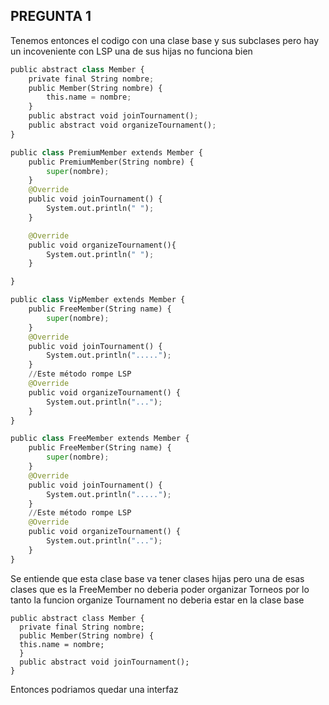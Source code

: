 ## PREGUNTA 1
Tenemos entonces el codigo con una clase base y sus subclases pero hay un incoveniente con LSP una de sus hijas no funciona bien
``` python
public abstract class Member {
    private final String nombre;
    public Member(String nombre) {
        this.name = nombre;
    }
    public abstract void joinTournament();
    public abstract void organizeTournament();
}

public class PremiumMember extends Member {
    public PremiumMember(String nombre) {
        super(nombre);
    }
    @Override
    public void joinTournament() {
        System.out.println(" ");
    }

    @Override
    public void organizeTournament(){
        System.out.println(" ");
    }

}

public class VipMember extends Member {
    public FreeMember(String name) {
        super(nombre);
    }
    @Override
    public void joinTournament() {
        System.out.println(".....");
    }
    //Este método rompe LSP
    @Override
    public void organizeTournament() {
        System.out.println("...");
    }
}

public class FreeMember extends Member {
    public FreeMember(String name) {
        super(nombre);
    }
    @Override
    public void joinTournament() {
        System.out.println(".....");
    }
    //Este método rompe LSP
    @Override
    public void organizeTournament() {
        System.out.println("...");
    }
}
```
Se entiende que esta clase base va tener clases hijas pero una de esas clases que es la FreeMember no deberia
poder organizar Torneos por lo tanto la funcion organize Tournament no deberia estar en la clase base

```
public abstract class Member {
  private final String nombre;
  public Member(String nombre) {
  this.name = nombre;
  }
  public abstract void joinTournament();  
}
```
Entonces podriamos quedar una interfaz
